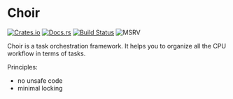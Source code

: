 # Choir

[![Crates.io](https://img.shields.io/crates/v/choir.svg?label=choir)](https://crates.io/crates/choir)
[![Docs.rs](https://docs.rs/choir/badge.svg)](https://docs.rs/choir)
[![Build Status](https://github.com/kvark/choir/workflows/pipeline/badge.svg)](https://github.com/kvark/choir/actions)
![MSRV](https://img.shields.io/badge/rustc-1.56+-blue.svg)

Choir is a task orchestration framework. It helps you to organize all the CPU workflow in terms of tasks.

Principles:
  - no unsafe code
  - minimal locking
